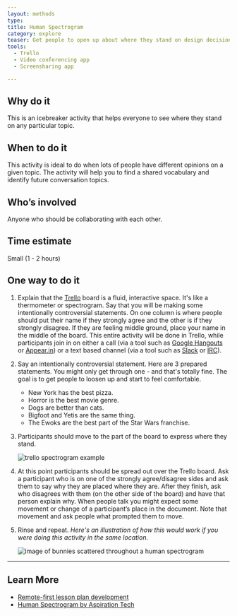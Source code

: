 ```yaml
---
layout: methods
type:
title: Human Spectrogram
category: explore
teaser: Get people to open up about where they stand on design decisions.
tools:
  - Trello
  - Video conferencing app
  - Screensharing app

---
```


## Why do it

This is an icebreaker activity that helps everyone to see where they stand on any particular topic.


## When to do it

This activity is ideal to do when lots of people have different opinions on a given topic. The activity will help you to find a shared vocabulary and identify future conversation topics.

## Who’s involved

Anyone who should be collaborating with each other.

## Time estimate

Small (1 - 2 hours)

## One way to do it

1. Explain that the [Trello](https://trello.com/) board is a fluid, interactive space. It's like a thermometer or spectrogram. Say that you will be making some intentionally controversial statements. On one column is where people should put their name if they strongly agree and the other is if they strongly disagree. If they are feeling middle ground, place your name in the middle of the board. This entire activity will be done in Trello, while participants join in on either a call (via a tool such as [Google Hangouts](https://hangouts.google.com/) or [Appear.in](https://appear.in/)) or a text based channel (via a tool such as [Slack](https://slack.com/) or [IRC](https://en.wikipedia.org/wiki/Internet_Relay_Chat)).

2. Say an intentionally controversial statement. Here are 3 prepared statements. You might only get through one - and that's totally fine. The goal is to get people to loosen up and start to feel comfortable.

    - New York has the best pizza.
    - Horror is the best movie genre.
    - Dogs are better than cats.
    - Bigfoot and Yetis are the same thing.
    - The Ewoks are the best part of the Star Wars franchise.

3. Participants should move to the part of the board to express where they stand.

    ![trello spectrogram example](/img/methods/design-o-meter-trello.png)

4. At this point participants should be spread out over the Trello board. Ask a participant who is on one of the strongly agree/disagree sides and ask them to say why they are placed where they are. After they finish, ask who disagrees with them (on the other side of the board) and have that person explain why. When people talk you might expect some movement or change of a participant’s place in the document. Note that movement and ask people what prompted them to move.

5. Rinse and repeat. *Here's an illustration of how this would work if you were doing this activity in the same location.*

    ![image of bunnies scattered throughout a human spectrogram](/img/methods/design-o-meter.jpg)

---

## Learn More

* [Remote-first lesson plan development](https://bocoup.com/weblog/remote-first-lesson-plan-development)
* [Human Spectrogram by Aspiration Tech](http://facilitation.aspirationtech.org/index.php?title=Facilitation:Spectrogram)
